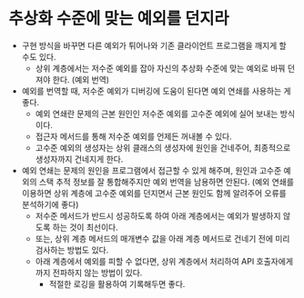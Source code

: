 # 추상화 수준에 맞는 예외를 던지라

* 구현 방식을 바꾸면 다른 예외가 튀어나와 기존 클라이언트 프로그램을 깨지게 할 수도 있다.
  * 상위 계층에서는 저수준 예외를 잡아 자신의 추상화 수준에 맞는 예외로 바꿔 던져야 한다. (예외 번역)
* 예외를 번역할 때, 저수준 예외가 디버깅에 도움이 된다면 예외 연쇄를 사용하는 게 좋다.
  * 예외 연쇄란 문제의 근본 원인인 저수준 예외를 고수준 예외에 실어 보내는 방식이다.
  * 접근자 메서드를 통해 저수준 예외를 언제든 꺼내볼 수 있다.
  * 고수준 예외의 생성자는 상위 클래스의 생성자에 원인을 건네주어, 최종적으로 생성자까지 건네지게 한다.
* 예외 연쇄는 문제의 원인을 프로그램에서 접근할 수 있게 해주며, 원인과 고수준 예외의 스택 추적 정보를 잘 통합해주지만 
  예외 번역을 남용하면 안된다. (예외 연쇄를 이용하면 상위 계층에 고수준 예외를 던지면서 근본 원인도 함께 알려주어 오류를 분석하기에 좋다)
  * 저수준 메서드가 반드시 성공하도록 하여 아래 계층에서는 예외가 발생하지 않도록 하는 것이 최선이다.
  * 또는, 상위 계층 메서드의 매개변수 값을 아래 계층 메서드로 건네기 전에 미리 검사하는 방법도 있다.
  * 아래 계층에서 예외를 피할 수 없다면, 상위 계층에서 처리하여 API 호출자에게까지 전파하지 않는 방법이 있다.
    * 적절한 로깅을 활용하여 기록해두면 좋다.